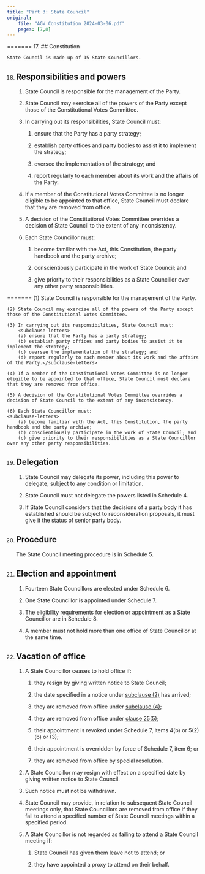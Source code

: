 ```yaml
---
title: "Part 3: State Council"
original:
    file: "AGV Constitution 2024-03-06.pdf"
    pages: [7,8]
---
```


 
=======
17. ## Constitution

    State Council is made up of 15 State Councillors.

18. ## Responsibilities and powers

    1.  State Council is responsible for the management of the Party.

    2.  State Council may exercise all of the powers of the Party except
        those of the Constitutional Votes Committee.

    3.  In carrying out its responsibilities, State Council must:

        <subclause-letters>

        1.  ensure that the Party has a party strategy;

        2.  establish party offices and party bodies to assist it to
            implement the strategy;

        3.  oversee the implementation of the strategy; and

        4.  report regularly to each member about its work and the
            affairs of the Party.

        </subclause-letters>

    4.  If a member of the Constitutional Votes Committee is no longer
        eligible to be appointed to that office, State Council must
        declare that they are removed from office.

    5.  A decision of the Constitutional Votes Committee overrides a
        decision of State Council to the extent of any inconsistency.

    6.  Each State Councillor must:

        <subclause-letters>

        1.  become familiar with the Act, this Constitution, the party
            handbook and the party archive;

        2.  conscientiously participate in the work of State Council;
            and

        3.  give priority to their responsibilities as a State
            Councillor over any other party responsibilities.

        </subclause-letters>
=======
    (1)	State Council is responsible for the management of the Party.
    
    (2)	State Council may exercise all of the powers of the Party except those of the Constitutional Votes Committee.
    
    (3)	In carrying out its responsibilities, State Council must:
        <subclause-letters>
        (a)	ensure that the Party has a party strategy;
        (b)	establish party offices and party bodies to assist it to implement the strategy;
        (c)	oversee the implementation of the strategy; and
        (d)	report regularly to each member about its work and the affairs of the Party.</subclause-letters>

    (4)	If a member of the Constitutional Votes Committee is no longer eligible to be appointed to that office, State Council must declare that they are removed from office.

    (5)	A decision of the Constitutional Votes Committee overrides a decision of State Council to the extent of any inconsistency.
    
    (6)	Each State Councillor must:
    <subclause-letters>
        (a)	become familiar with the Act, this Constitution, the party handbook and the party archive;
        (b)	conscientiously participate in the work of State Council; and
        (c)	give priority to their responsibilities as a State Councillor over any other party responsibilities.

19. ## Delegation

    1.  State Council may delegate its power, including this power to
        delegate, subject to any condition or limitation.

    2.  State Council must not delegate the powers listed in Schedule 4.

    3.  If State Council considers that the decisions of a party body it
        has established should be subject to reconsideration proposals,
        it must give it the status of senior party body.

20. ## Procedure

    The State Council meeting procedure is in Schedule 5.

21. ## Election and appointment

    1.  Fourteen State Councillors are elected under Schedule 6.

    2. One State Councillor is appointed under Schedule 7.

    3.  The eligibility requirements for election or appointment as a State Councillor
        are in Schedule 8.

    4.  A member must not hold more than one office of State Councillor at the same time.

22. ## Vacation of office

    1.  A State Councillor ceases to hold office if:

        <subclause-letters>

        1.  they resign by giving written notice to State Council;

        2.  the date specified in a notice under [subclause (2)](#22.2) has
            arrived;

        3.  they are removed from office under [subclause (4)](#22.4);

        4.  they are removed from office under [clause 25(5)](./04-constitutional-votes-committee.md#25.5);

        5.  their appointment is revoked under Schedule 7, items 4(b) or 5(2)(b) or (3);

        6.  their appointment is overridden by force of Schedule 7, item 6; or

        7.  they are removed from office by special resolution.

        </subclause-letters>

    2.  A State Councillor may resign with effect on a specified date by
        giving written notice to State Council.

    3.  Such notice must not be withdrawn.

    4.  State Council may provide, in relation to subsequent State
        Council meetings only, that State Councillors are removed from
        office if they fail to attend a specified number of State
        Council meetings within a specified period.

    5.  A State Councillor is not regarded as failing to attend a State
        Council meeting if:

        <subclause-letters>

        1.  State Council has given them leave not to attend; or

        2.  they have appointed a proxy to attend on their behalf.

        </subclause-letters>



